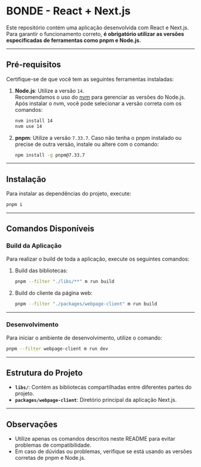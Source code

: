 # BONDE - React + Next.js

Este repositório contém uma aplicação desenvolvida com React e Next.js.  
Para garantir o funcionamento correto, **é obrigatório utilizar as versões especificadas de ferramentas como pnpm e Node.js.**

---

## Pré-requisitos

Certifique-se de que você tem as seguintes ferramentas instaladas:

1. **Node.js**: Utilize a versão `14`.  
   Recomendamos o uso do [nvm](https://github.com/nvm-sh/nvm) para gerenciar as versões do Node.js.  
   Após instalar o nvm, você pode selecionar a versão correta com os comandos:
   ```bash
   nvm install 14
   nvm use 14
   ```

2. **pnpm**: Utilize a versão `7.33.7`.
   Caso não tenha o pnpm instalado ou precise de outra versão, instale ou altere com o comando:  
   ```bash
   npm install -g pnpm@7.33.7
   ```

---

## Instalação

Para instalar as dependências do projeto, execute:
```bash
pnpm i
```

---

## Comandos Disponíveis

### Build da Aplicação

Para realizar o build de toda a aplicação, execute os seguintes comandos:  
1. Build das bibliotecas:  
   ```bash
   pnpm --filter "./libs/**" m run build
   ```
2. Build do cliente da página web:  
   ```bash
   pnpm --filter "./packages/webpage-client" m run build
   ```

---

### Desenvolvimento

Para iniciar o ambiente de desenvolvimento, utilize o comando:
```bash
pnpm --filter webpage-client m run dev
```

---

## Estrutura do Projeto

- **`libs/`**: Contém as bibliotecas compartilhadas entre diferentes partes do projeto.
- **`packages/webpage-client`**: Diretório principal da aplicação Next.js.

---

## Observações

- Utilize apenas os comandos descritos neste README para evitar problemas de compatibilidade.
- Em caso de dúvidas ou problemas, verifique se está usando as versões corretas de pnpm e Node.js.